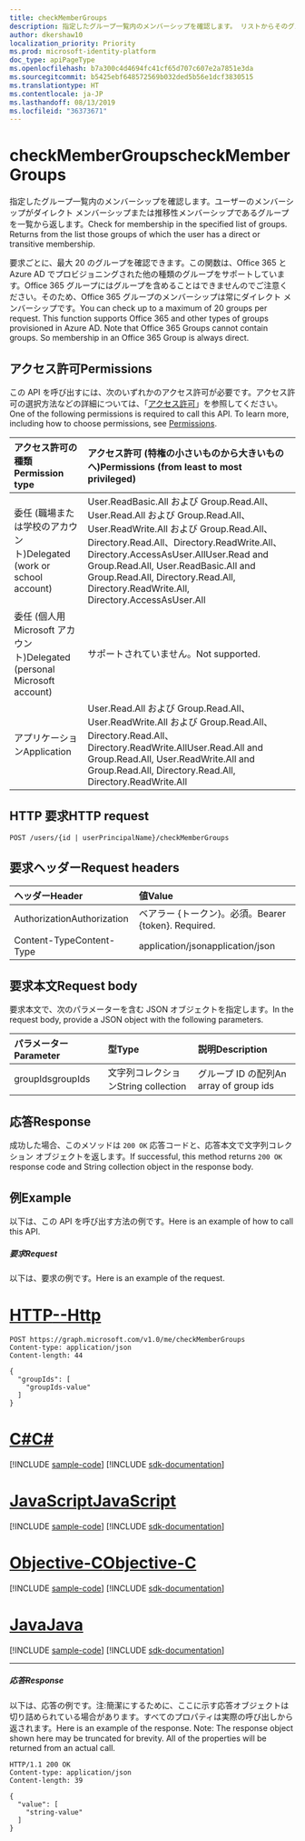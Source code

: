 ```yaml
---
title: checkMemberGroups
description: 指定したグループ一覧内のメンバーシップを確認します。 リストからそのグループを返します。
author: dkershaw10
localization_priority: Priority
ms.prod: microsoft-identity-platform
doc_type: apiPageType
ms.openlocfilehash: b7a300c4d4694fc41cf65d707c607e2a7851e3da
ms.sourcegitcommit: b5425ebf648572569b032ded5b56e1dcf3830515
ms.translationtype: HT
ms.contentlocale: ja-JP
ms.lasthandoff: 08/13/2019
ms.locfileid: "36373671"
---
```

# <a name="checkmembergroups"></a><span data-ttu-id="0db90-104">checkMemberGroups</span><span class="sxs-lookup"><span data-stu-id="0db90-104">checkMemberGroups</span></span>

<span data-ttu-id="0db90-p102">指定したグループ一覧内のメンバーシップを確認します。ユーザーのメンバーシップがダイレクト メンバーシップまたは推移性メンバーシップであるグループを一覧から返します。</span><span class="sxs-lookup"><span data-stu-id="0db90-p102">Check for membership in the specified list of groups. Returns from the list those groups of which the user has a direct or transitive membership.</span></span>

<span data-ttu-id="0db90-p103">要求ごとに、最大 20 のグループを確認できます。この関数は、Office 365 と Azure AD でプロビジョニングされた他の種類のグループをサポートしています。Office 365 グループにはグループを含めることはできませんのでご注意ください。そのため、Office 365 グループのメンバーシップは常にダイレクト メンバーシップです。</span><span class="sxs-lookup"><span data-stu-id="0db90-p103">You can check up to a maximum of 20 groups per request. This function supports Office 365 and other types of groups provisioned in Azure AD. Note that Office 365 Groups cannot contain groups. So membership in an Office 365 Group is always direct.</span></span>

## <a name="permissions"></a><span data-ttu-id="0db90-111">アクセス許可</span><span class="sxs-lookup"><span data-stu-id="0db90-111">Permissions</span></span>

<span data-ttu-id="0db90-p104">この API を呼び出すには、次のいずれかのアクセス許可が必要です。アクセス許可の選択方法などの詳細については、「[アクセス許可](/graph/permissions-reference)」を参照してください。</span><span class="sxs-lookup"><span data-stu-id="0db90-p104">One of the following permissions is required to call this API. To learn more, including how to choose permissions, see [Permissions](/graph/permissions-reference).</span></span>

| <span data-ttu-id="0db90-114">アクセス許可の種類</span><span class="sxs-lookup"><span data-stu-id="0db90-114">Permission type</span></span>                        | <span data-ttu-id="0db90-115">アクセス許可 (特権の小さいものから大きいものへ)</span><span class="sxs-lookup"><span data-stu-id="0db90-115">Permissions (from least to most privileged)</span></span>                                                                        |
| :------------------------------------- | :----------------------------------------------------------------------------------------------------------------- |
| <span data-ttu-id="0db90-116">委任 (職場または学校のアカウント)</span><span class="sxs-lookup"><span data-stu-id="0db90-116">Delegated (work or school account)</span></span>     | <span data-ttu-id="0db90-117">User.ReadBasic.All および Group.Read.All、User.Read.All および Group.Read.All、User.ReadWrite.All および Group.Read.All、Directory.Read.All、Directory.ReadWrite.All、Directory.AccessAsUser.All</span><span class="sxs-lookup"><span data-stu-id="0db90-117">User.Read and Group.Read.All, User.ReadBasic.All and Group.Read.All, Directory.Read.All, Directory.ReadWrite.All, Directory.AccessAsUser.All</span></span> |
| <span data-ttu-id="0db90-118">委任 (個人用 Microsoft アカウント)</span><span class="sxs-lookup"><span data-stu-id="0db90-118">Delegated (personal Microsoft account)</span></span> | <span data-ttu-id="0db90-119">サポートされていません。</span><span class="sxs-lookup"><span data-stu-id="0db90-119">Not supported.</span></span>                                                                                                     |
| <span data-ttu-id="0db90-120">アプリケーション</span><span class="sxs-lookup"><span data-stu-id="0db90-120">Application</span></span>                            | <span data-ttu-id="0db90-121">User.Read.All および Group.Read.All、User.ReadWrite.All および Group.Read.All、Directory.Read.All、Directory.ReadWrite.All</span><span class="sxs-lookup"><span data-stu-id="0db90-121">User.Read.All and Group.Read.All, User.ReadWrite.All and Group.Read.All, Directory.Read.All, Directory.ReadWrite.All</span></span> |

## <a name="http-request"></a><span data-ttu-id="0db90-122">HTTP 要求</span><span class="sxs-lookup"><span data-stu-id="0db90-122">HTTP request</span></span>

<!-- { "blockType": "ignored" } -->

```http
POST /users/{id | userPrincipalName}/checkMemberGroups
```

## <a name="request-headers"></a><span data-ttu-id="0db90-123">要求ヘッダー</span><span class="sxs-lookup"><span data-stu-id="0db90-123">Request headers</span></span>

| <span data-ttu-id="0db90-124">ヘッダー</span><span class="sxs-lookup"><span data-stu-id="0db90-124">Header</span></span>        | <span data-ttu-id="0db90-125">値</span><span class="sxs-lookup"><span data-stu-id="0db90-125">Value</span></span>                     |
| :------------ | :------------------------ |
| <span data-ttu-id="0db90-126">Authorization</span><span class="sxs-lookup"><span data-stu-id="0db90-126">Authorization</span></span> | <span data-ttu-id="0db90-p105">ベアラー {トークン}。必須。</span><span class="sxs-lookup"><span data-stu-id="0db90-p105">Bearer {token}. Required.</span></span> |
| <span data-ttu-id="0db90-129">Content-Type</span><span class="sxs-lookup"><span data-stu-id="0db90-129">Content-Type</span></span>  | <span data-ttu-id="0db90-130">application/json</span><span class="sxs-lookup"><span data-stu-id="0db90-130">application/json</span></span>          |

## <a name="request-body"></a><span data-ttu-id="0db90-131">要求本文</span><span class="sxs-lookup"><span data-stu-id="0db90-131">Request body</span></span>

<span data-ttu-id="0db90-132">要求本文で、次のパラメーターを含む JSON オブジェクトを指定します。</span><span class="sxs-lookup"><span data-stu-id="0db90-132">In the request body, provide a JSON object with the following parameters.</span></span>

| <span data-ttu-id="0db90-133">パラメーター</span><span class="sxs-lookup"><span data-stu-id="0db90-133">Parameter</span></span> | <span data-ttu-id="0db90-134">型</span><span class="sxs-lookup"><span data-stu-id="0db90-134">Type</span></span>              | <span data-ttu-id="0db90-135">説明</span><span class="sxs-lookup"><span data-stu-id="0db90-135">Description</span></span>           |
| :-------- | :---------------- | :-------------------- |
| <span data-ttu-id="0db90-136">groupIds</span><span class="sxs-lookup"><span data-stu-id="0db90-136">groupIds</span></span>  | <span data-ttu-id="0db90-137">文字列コレクション</span><span class="sxs-lookup"><span data-stu-id="0db90-137">String collection</span></span> | <span data-ttu-id="0db90-138">グループ ID の配列</span><span class="sxs-lookup"><span data-stu-id="0db90-138">An array of group ids</span></span> |

## <a name="response"></a><span data-ttu-id="0db90-139">応答</span><span class="sxs-lookup"><span data-stu-id="0db90-139">Response</span></span>

<span data-ttu-id="0db90-140">成功した場合、このメソッドは `200 OK` 応答コードと、応答本文で文字列コレクション オブジェクトを返します。</span><span class="sxs-lookup"><span data-stu-id="0db90-140">If successful, this method returns `200 OK` response code and String collection object in the response body.</span></span>

## <a name="example"></a><span data-ttu-id="0db90-141">例</span><span class="sxs-lookup"><span data-stu-id="0db90-141">Example</span></span>

<span data-ttu-id="0db90-142">以下は、この API を呼び出す方法の例です。</span><span class="sxs-lookup"><span data-stu-id="0db90-142">Here is an example of how to call this API.</span></span>

##### <a name="request"></a><span data-ttu-id="0db90-143">要求</span><span class="sxs-lookup"><span data-stu-id="0db90-143">Request</span></span>

<span data-ttu-id="0db90-144">以下は、要求の例です。</span><span class="sxs-lookup"><span data-stu-id="0db90-144">Here is an example of the request.</span></span>


# <a name="httptabhttp"></a>[<span data-ttu-id="0db90-145">HTTP</span><span class="sxs-lookup"><span data-stu-id="0db90-145">--Http</span></span>](#tab/http)
<!-- {
  "blockType": "request",
  "name": "user_checkmembergroups"
}-->

```http
POST https://graph.microsoft.com/v1.0/me/checkMemberGroups
Content-type: application/json
Content-length: 44

{
  "groupIds": [
    "groupIds-value"
  ]
}
```
# <a name="ctabcsharp"></a>[<span data-ttu-id="0db90-146">C#</span><span class="sxs-lookup"><span data-stu-id="0db90-146">C#</span></span>](#tab/csharp)
[!INCLUDE [sample-code](../includes/snippets/csharp/user-checkmembergroups-csharp-snippets.md)]
[!INCLUDE [sdk-documentation](../includes/snippets/snippets-sdk-documentation-link.md)]

# <a name="javascripttabjavascript"></a>[<span data-ttu-id="0db90-147">JavaScript</span><span class="sxs-lookup"><span data-stu-id="0db90-147">JavaScript</span></span>](#tab/javascript)
[!INCLUDE [sample-code](../includes/snippets/javascript/user-checkmembergroups-javascript-snippets.md)]
[!INCLUDE [sdk-documentation](../includes/snippets/snippets-sdk-documentation-link.md)]

# <a name="objective-ctabobjc"></a>[<span data-ttu-id="0db90-148">Objective-C</span><span class="sxs-lookup"><span data-stu-id="0db90-148">Objective-C</span></span>](#tab/objc)
[!INCLUDE [sample-code](../includes/snippets/objc/user-checkmembergroups-objc-snippets.md)]
[!INCLUDE [sdk-documentation](../includes/snippets/snippets-sdk-documentation-link.md)]

# <a name="javatabjava"></a>[<span data-ttu-id="0db90-149">Java</span><span class="sxs-lookup"><span data-stu-id="0db90-149">Java</span></span>](#tab/java)
[!INCLUDE [sample-code](../includes/snippets/java/user-checkmembergroups-java-snippets.md)]
[!INCLUDE [sdk-documentation](../includes/snippets/snippets-sdk-documentation-link.md)]

---


##### <a name="response"></a><span data-ttu-id="0db90-150">応答</span><span class="sxs-lookup"><span data-stu-id="0db90-150">Response</span></span>

<span data-ttu-id="0db90-p106">以下は、応答の例です。注:簡潔にするために、ここに示す応答オブジェクトは切り詰められている場合があります。すべてのプロパティは実際の呼び出しから返されます。</span><span class="sxs-lookup"><span data-stu-id="0db90-p106">Here is an example of the response. Note: The response object shown here may be truncated for brevity. All of the properties will be returned from an actual call.</span></span>

<!-- {
  "blockType": "response",
  "truncated": true,
  "@odata.type": "string",
  "isCollection": true
} -->

```http
HTTP/1.1 200 OK
Content-type: application/json
Content-length: 39

{
  "value": [
    "string-value"
  ]
}
```

<!-- uuid: 8fcb5dbc-d5aa-4681-8e31-b001d5168d79
2015-10-25 14:57:30 UTC -->

<!-- {
  "type": "#page.annotation",
  "description": "user: checkMemberGroups",
  "keywords": "",
  "section": "documentation",
  "tocPath": "",
  "suppressions": [
  ]
}-->
